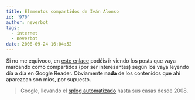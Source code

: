 ```yaml
---
title: Elementos compartidos de Iván Alonso
id: '970'
author: neverbot
tags:
  - internet
  - neverbot
date: 2008-09-24 16:04:52
---
```


Si no me equivoco, en [este enlace](http://www.google.es/reader/shared/09366122199141886851) podéis ir viendo los posts que vaya marcando como compartidos (por ser interesantes) según los vaya leyendo día a día en Google Reader. Obviamente **nada** de los contenidos que ahí aparezcan son míos, por supuesto.

> Google, llevando el [splog automatizado](http://en.wikipedia.org/wiki/Spam_blog) hasta sus casas desde 2008.